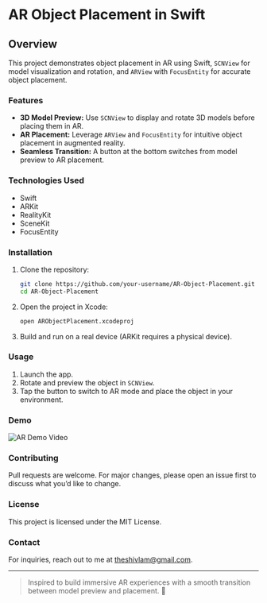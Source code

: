 # AR Object Placement in Swift



## Overview
This project demonstrates object placement in AR using Swift, `SCNView` for model visualization and rotation, and `ARView` with `FocusEntity` for accurate object placement.

### Features
- **3D Model Preview:** Use `SCNView` to display and rotate 3D models before placing them in AR.
- **AR Placement:** Leverage `ARView` and `FocusEntity` for intuitive object placement in augmented reality.
- **Seamless Transition:** A button at the bottom switches from model preview to AR placement.

### Technologies Used
- Swift
- ARKit
- RealityKit
- SceneKit
- FocusEntity

### Installation
1. Clone the repository:
   ```bash
   git clone https://github.com/your-username/AR-Object-Placement.git
   cd AR-Object-Placement
   ```
2. Open the project in Xcode:
   ```bash
   open ARObjectPlacement.xcodeproj
   ```
3. Build and run on a real device (ARKit requires a physical device).

### Usage
1. Launch the app.
2. Rotate and preview the object in `SCNView`.
3. Tap the button to switch to AR mode and place the object in your environment.

### Demo
![AR Demo Video](https://drive.google.com/file/d/1Hgf3UKIUtsIhHtCKk0hkZHQ6KdD5HrH7/view?usp=sharing)

### Contributing
Pull requests are welcome. For major changes, please open an issue first to discuss what you’d like to change.

### License
This project is licensed under the MIT License.

### Contact
For inquiries, reach out to me at [theshivlam@gmail.com](mailto:theshivlam@gmail.com).

---

> Inspired to build immersive AR experiences with a smooth transition between model preview and placement. 🌟

